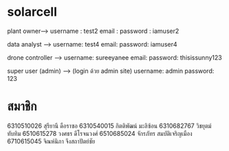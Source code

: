 # solarcell

plant owner-->
username : test2
email : 
password : iamuser2


data analyst -->
username: test4
email: 
password: iamuser4

drone controller -->
username: sureeyanee
email:
password: thisissunny123

super user (admin) --> (login ด้วย admin site)
username: admin
password: 123

# สมาชิก
6310510026 สุรียานี ดือราซอ
6310540015 กิตติพัฒน์ มะลิซ้อน
6310682767 วิชยุตม์ ทับทิม
6510615278​ วงศ​ธร​ ดี​โร​จน​วงศ์​
6510685024 จักรภัทร สมบัติเจริญเมือง
6710615045 จิณห์นิภา จึงสถาปัตย์ชัย
